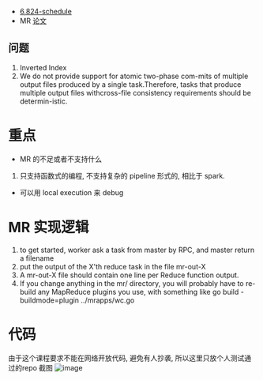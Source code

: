 * [6,824-schedule](https://pdos.csail.mit.edu/6.824/schedule.html)
*  MR [论文](https://pdos.csail.mit.edu/6.824/papers/mapreduce.pdf) 
## 问题
1. Inverted Index
2. We do not provide support for atomic two-phase com-mits of multiple output files produced by a single task.Therefore, tasks that produce multiple output files withcross-file consistency requirements should be determin-istic. 


# 重点
* MR 的不足或者不支持什么
1. 只支持函数式的编程, 不支持复杂的 pipeline 形式的, 相比于 spark. 

* 可以用 local execution 来 debug


# MR 实现逻辑
1. to get started, worker ask a task from master by RPC, and master return a filename
2. put the output of the X'th reduce task in the file mr-out-X
3. A mr-out-X file should contain one line per Reduce function output.
4.  If you change anything in the  mr/  directory, you will probably have to re-build any MapReduce plugins you use, with something like  go build -buildmode=plugin ../mrapps/wc.go

# 代码
由于这个课程要求不能在网络开放代码, 避免有人抄袭, 所以这里只放个人测试通过的repo 截图
![image](https://github.com/Knight-Wu/articles/assets/20329409/6cc778ab-b9ec-41e4-8e1d-11b9fe7b294a)
